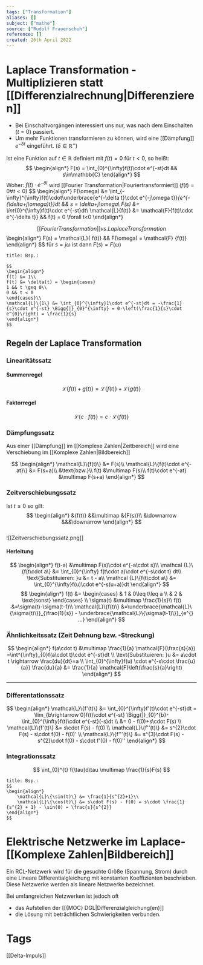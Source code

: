 ```yaml
---
tags: ["Transformation"]
aliases: []
subject: ["mathe"]
source: ["Rudolf Frauenschuh"]
reference: []
created: 26th April 2022
---
```


# Laplace Transformation - Multiplizieren statt [[Differenzialrechnung|Differenzieren]]
- Bei Einschaltvorgängen interessiert uns nur, was nach dem Einschalten $(t=0)$ passiert.
- Um mehr Funktionen transformieren zu können, wird eine [[Dämpfung]] $e^{-\delta t}$ eingeführt. $(\delta\in\mathbb{R}^{+})$

Ist eine Funktion auf $t\in\mathbb{R}$ definiert mit $f(t)=0$ für $t<0$, so heißt:
$$
\begin{align*}
F(s) = \int_{0}^{\infty}f(t)\cdot e^{-st}dt && s\in\mathbb{C}
\end{align*}
$$
Woher: $f(t)\cdot e^{-\delta t}$ wird [[Fourier Transformation|Fouriertransformiert]] $(f(t)=0 \forall t<0)$
$$
\begin{align*}
F(\omega) &= \int_{-\infty}^{\infty}f(t)\cdot\underbrace{e^{-\delta t}\cdot e^{-j\omega t}}_{e^{-(\delta+j\omega)t}}dt && s = \delta+j\omega\\
F(s) &= \int_{0}^{\infty}f(t)\cdot e^{-st}dt\\
\mathcal{L}\{f(t)\} &= \mathcal{F}\{f(t)\cdot e^{-\delta t}\} && f(t) = 0 \forall t<0
\end{align*}

$$
[[Fourier Transformation]] vs. Laplace Transformation
$$
\begin{align*}
F(s) = \mathcal{L}\{ f(t)\} && F(\omega) = \mathcal{F} \{f(t)\}
\end{align*}
$$
für $s=j\omega$ ist dann $F(s)=F(\omega)$

```ad-example
title: Bsp.:

$$
\begin{align*}
f(t) &= 1\\
f(t) &= \delta(t) = \begin{cases}
1 && t \geq 0\\
0 && t < 0
\end{cases}\\
\mathcal{L}\{1\} &= \int_{0}^{\infty}1\cdot e^{-st}dt = -\frac{1}{s}\cdot e^{-st} \Bigg{|}_{0}^{\infty} = 0-\left(\frac{1}{s}\cdot e^{0}\right) = \frac{1}{s}
\end{align*}
$$

```

## Regeln der Laplace Transformation
### Linearitätssatz
#### Summenregel
$$
\mathcal{L}\{f(t) + g(t)\} = \mathcal{L}\{f(t)\} + \mathcal{L}\{g(t)\} 
$$
#### Faktorregel
$$
\mathcal{L}\{c\cdot f(t)\} = c\cdot \mathcal{L}\{f(t)\} 
$$
### Dämpfungssatz
Aus einer [[Dämpfung]] im [[Komplexe Zahlen|Zeitbereich]] wird eine Verschiebung im [[Komplexe Zahlen|Bildbereich]]

$$
\begin{align*}
	\mathcal{L}\{f(t)\} &= F(s)\\
	\mathcal{L}\{f(t)\cdot e^{-at}\} &= F(s+a)\\
	&\text{bzw.}\\
	f(t) &\multimap F(s)\\
	f(t)\cdot e^{-at} &\multimap F(s+a)
\end{align*}
$$
### Zeitverschiebungssatz
Ist $t \leq 0$ so gilt:
 $$
\begin{align*}
	&{f(t)} &&\multimap &{F(s)}\\
	&\downarrow &&&\downarrow
\end{align*}
$$   
![[Zeitverschiebungssatz.png]]
#### Herleitung
$$
\begin{align*}
	f(t-a) &\multimap F(s)\cdot e^{-a\cdot s}\\
	\mathcal {L}\{f(t\cdot a\} &= \int_{0}^{\infty} f(t\cdot a)\cdot e^{-s\cdot t} dt\\
	\text{Substituieren: }u &= t - a\\
	\mathcal {L}\{f(t\cdot a\} &= \int_{0}^{\infty}f(u)\cdot e^{-s(u+a)}dt
\end{align*}
$$
$$
\begin{align*}
	f(t) &= \begin{cases}
	 & 1 & 0\leq t\leq a \\
	 & 2 & \text{sonst}
	\end{cases}
\\
	\sigma(t) &\multimap \frac{1}{s}\\
	f(t) &=\sigma(t)-\sigma(t-1)\\
	\mathcal{L}\{f(t)\} &=\underbrace{\mathcal{L}\{\sigma(t)\}}_{\frac{1}{s}} - \underbrace{\mathcal{L}\{\sigma(t-1)\}}_{e^{} ...}
\end{align*}
$$
### Ähnlichkeitssatz (Zeit Dehnung bzw. -Streckung)
$$
\begin{align*}
	f(a\cdot t) &\multimap \frac{1}{a} \mathcal{F}(\frac{s}{a})
	=\int^{\infty}_{0}f(a\cdot t)\cdot e^{-st}dt
\\
	\text{Substituieren: }u &= a\cdot t \rightarrow \frac{du}{dt}=a
\\
	 \int_{0}^{\infty}f(u) \cdot e^{-s\cdot \frac{u}{a}} \frac{du}{a} &= \frac{1}{a} \mathcal{F}\left(\frac{s}{a}\right)
\end{align*}
$$

---
### Differentationssatz
$$
\begin{align*}
	\mathcal{L}\{f'(t)\} &= \int_{0}^{\infty}f'(t)\cdot e^{-st}dt = \lim_{b\rightarrow 0}f(t)\cdot e^{-st} \Bigg{|}_{0}^{b}-\int_{0}^{\infty}f(t)\cdot e^{-st}(-s)dt
\\
	&= 0 - f(0)+s\cdot F(s)
\\
	\mathcal{L}\{f'(t)\} &= s\cdot F(s) - f(0)
\\
	\mathcal{L}\{f''(t)\} &= s^{2}\cdot F(s) - s\cdot f(0) - f(0)'
\\
	\mathcal{L}\{f'''(t)\} &= s^{3}\cdot F(s) - s^{2}\cdot f(0) - s\cdot f'(0) - f(0)''
\end{align*}
$$
### Integrationssatz
$$
\int_{0}^{t} f(\tau)d\tau \multimap \frac{1}{s}F(s)
$$
```ad-example
title: Bsp.:
$$
\begin{align*}
	\mathcal{L}\{\sin(t)\} &= \frac{1}{s^{2}+1}\\
	\mathcal{L}\{\cos(t)\} &= s\cdot F(s) - f(0) = s\cdot \frac{1}{s^{2} + 1} - \sin(0) = \frac{s}{s^{2}}
\end{align*}
$$
```

# Elektrische Netzwerke im Laplace-[[Komplexe Zahlen|Bildbereich]]
Ein RCL-Netzwerk wird für die gesuchte Größe (Spannung, Strom) durch eine Lineare Differentialgleichung mit konstanten Koeffizienten beschrieben. Diese Netzwerke werden als lineare Netzwerke bezeichnet.

Bei umfangreichen Netzwerken ist jedoch oft
 - das Aufstellen der [[{MOC} DGL|Differenzialgleichung(en)]] 
 - die Lösung
 mit beträchtlichen Schwierigkeiten verbunden.

# Tags
[[Delta-Impuls]]
 